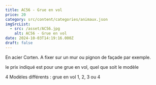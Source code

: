 ```yaml
---
title: AC56 - Grue en vol
price: 20
category: src/content/categories/animaux.json
imgSrcList:
  - src: /asset/AC56.jpg
    alt: AC56 - Grue en vol
date: 2024-10-03T14:19:16.000Z
draft: false
---
```


En acier Corten. A fixer sur un mur ou pignon de façade par exemple.

le prix indiqué est pour une grue en vol, quel que soit le modèle

4 Modèles différents : grue en vol 1, 2, 3 ou 4
